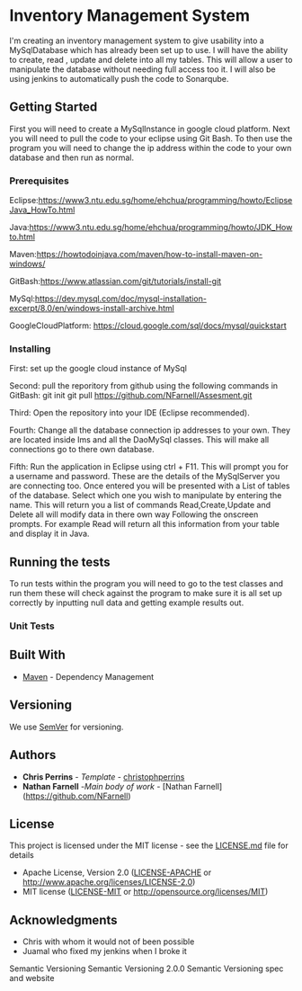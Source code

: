 # Inventory Management System
I'm creating an inventory management system to give usability into a MySqlDatabase which has already been set up to use. I will have the
ability to create, read , update and delete into all my tables. This will allow a user to manipulate the database without needing full
access too it. I will also be using jenkins to automatically push the code to Sonarqube.
## Getting Started
First you will need to create a MySqlInstance in google cloud platform. Next you will need to pull the code to your eclipse using Git Bash. 
To then use the program you will need to change the ip address within the code to your own database and then run as normal.
### Prerequisites
Eclipse:https://www3.ntu.edu.sg/home/ehchua/programming/howto/EclipseJava_HowTo.html

Java:https://www3.ntu.edu.sg/home/ehchua/programming/howto/JDK_Howto.html

Maven:https://howtodoinjava.com/maven/how-to-install-maven-on-windows/

GitBash:https://www.atlassian.com/git/tutorials/install-git

MySql:https://dev.mysql.com/doc/mysql-installation-excerpt/8.0/en/windows-install-archive.html

GoogleCloudPlatform: https://cloud.google.com/sql/docs/mysql/quickstart


### Installing
First: set up the google cloud instance of MySql

Second: pull the reporitory from github using the following commands in GitBash:
git init
git pull https://github.com/NFarnell/Assesment.git

Third: Open the repository into your IDE (Eclipse recommended).


Fourth: Change all the database connection ip addresses to your own. They are located inside Ims and all the DaoMySql classes.
This will make all connections go to there own database.

Fifth: Run the application in Eclipse using ctrl + F11. This will prompt you for a username and password. These are the details of the MySqlServer you are
connecting too. Once entered you will be presented with a List of tables of the database. Select which one you wish to manipulate by
entering the name. This will return you a list of commands Read,Create,Update and Delete all will modify data in there own way
Following the onscreen prompts. For example Read will return all this information from your table and display it in Java.

## Running the tests
To run tests within the program you will need to go to the test classes and run them these will check against the program to make sure
it is all set up correctly by inputting null data and getting example results out.
### Unit Tests




## Built With
* [Maven](https://maven.apache.org/) - Dependency Management
## Versioning
We use [SemVer](http://semver.org/) for versioning.
## Authors
* **Chris Perrins** - *Template* - [christophperrins](https://github.com/christophperrins)
* **Nathan Farnell** -*Main body of work* - [Nathan Farnell] (https://github.com/NFarnell)
## License
This project is licensed under the MIT license - see the [LICENSE.md](LICENSE.md) file for details
 * Apache License, Version 2.0
   ([LICENSE-APACHE](LICENSE-APACHE) or http://www.apache.org/licenses/LICENSE-2.0)
 * MIT license
   ([LICENSE-MIT](LICENSE-MIT) or http://opensource.org/licenses/MIT)
## Acknowledgments
* Chris with whom it would not of been possible
* Juamal who fixed my jenkins when I broke it

Semantic Versioning
Semantic Versioning 2.0.0
Semantic Versioning spec and website

